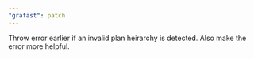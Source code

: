 ```yaml
---
"grafast": patch
---
```


Throw error earlier if an invalid plan heirarchy is detected. Also make the
error more helpful.
